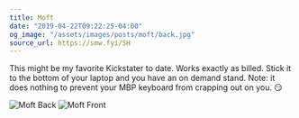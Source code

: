 ```yaml
---
title: Moft
date: "2019-04-22T09:22:25-04:00"
og_image: "/assets/images/posts/moft/back.jpg"
source_url: https://smw.fyi/5H
---
```


This might be my favorite Kickstater to date. Works exactly as billed. Stick it to the bottom of your laptop and you have an on demand stand. Note: it does nothing to prevent your MBP keyboard from crapping out on you. 😏

<!--more-->

![Moft Back](/assets/images/posts/moft/back.jpg)
![Moft Front](/assets/images/posts/moft/front.jpg)
